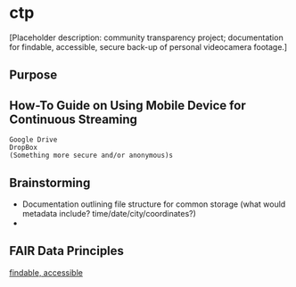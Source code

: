 # ctp
[Placeholder description: community transparency project; documentation for findable, accessible, secure back-up of personal videocamera footage.]


## Purpose


## How-To Guide on Using Mobile Device for Continuous Streaming
```
Google Drive
DropBox
(Something more secure and/or anonymous)s
```

## Brainstorming
- Documentation outlining file structure for common storage (what would metadata include? time/date/city/coordinates?)
- 

## FAIR Data Principles
[findable, accessible](https://libereurope.eu/wp-content/uploads/2017/12/LIBER-FAIR-Data.pdf)


